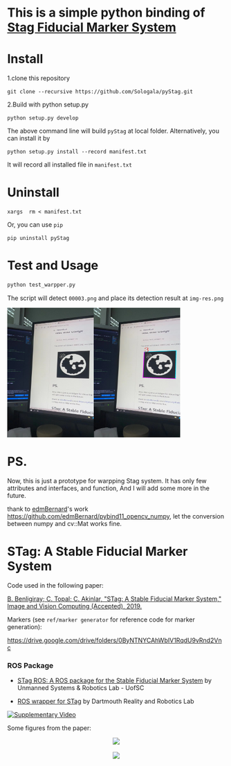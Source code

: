 # This is a simple python binding of [Stag Fiducial Marker System](https://github.com/bbenligiray/stag)


# Install

1.clone this repository
   ```shell
   git clone --recursive https://github.com/Sologala/pyStag.git
   ```
2.Build with python setup.py 

```shell
python setup.py develop

```
The above command line will build `pyStag` at local folder. Alternatively, you can install it by
```shell
python setup.py install --record manifest.txt
```
It will record all installed file in `manifest.txt`

# Uninstall 
```shell
xargs  rm < manifest.txt
```
Or, you can use `pip`

```shell
pip uninstall pyStag
```   

#  Test and Usage 

```python
python test_warpper.py
```

The script will detect `00003.png` and place its detection result at `img-res.png`

 <img src="./00003.png" width = "200" height = "300" alt="target-img" align=left /> 

<img src="./img-res.png" width = "200" height = "300" alt="target-img" align=center />



# PS.

Now, this is  just a prototype for warpping Stag system. It has only few attributes and interfaces, and function, And I will add some more in the future.

thank to [edmBernard](https://github.com/edmBernard)'s work https://github.com/edmBernard/pybind11_opencv_numpy, let the conversion between numpy and cv::Mat works fine.












# STag: A Stable Fiducial Marker System

Code used in the following paper:

[B. Benligiray; C. Topal; C. Akinlar, "STag: A Stable Fiducial Marker System," Image and Vision Computing (Accepted), 2019.](https://arxiv.org/abs/1707.06292)

Markers (see `ref/marker generator` for reference code for marker generation):

https://drive.google.com/drive/folders/0ByNTNYCAhWbIV1RqdU9vRnd2Vnc

### ROS Package

- [STag ROS: A ROS package for the Stable Fiducial Marker System](https://github.com/usrl-uofsc/stag_ros/) by Unmanned Systems & Robotics Lab - UofSC

- [ROS wrapper for STag](https://github.com/dartmouthrobotics/stag_ros) by Dartmouth Reality and Robotics Lab

[![Supplementary Video](https://user-images.githubusercontent.com/19530665/57184379-6a250580-6ec3-11e9-8ab3-7e139966f13b.png)](https://www.youtube.com/watch?v=vnHI3GzLVrY) 

Some figures from the paper:

<p align="center">
  <img src="https://user-images.githubusercontent.com/19530665/57179654-c0c11e00-6e88-11e9-9ca5-0c0153b28c91.png"/>
</p>

<p align="center">
  <img src="https://user-images.githubusercontent.com/19530665/57179660-cae31c80-6e88-11e9-8f80-bf8e24e59957.png"/>
</p>
